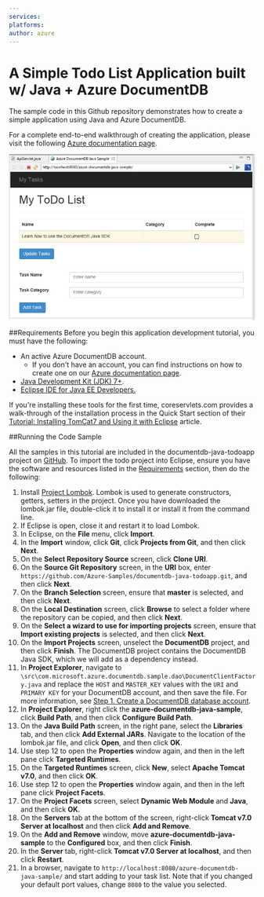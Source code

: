 ```yaml
---
services:
platforms:
author: azure
---
```


# A Simple Todo List Application built w/ Java + Azure DocumentDB

The sample code in this Github repository demonstrates how to create a simple application using Java and Azure DocumentDB.

For a complete end-to-end walkthrough of creating the application, please visit the following [Azure documentation page](https://azure.microsoft.com/documentation/articles/documentdb-java-application/).

![My ToDo List Java application](./media/documentdb-java-application/image1.png)


##<a id="Requirements"></a>Requirements
Before you begin this application development tutorial, you must have the following:

- An active Azure DocumentDB account. 
  - If you don't have an account, you can find instructions on how to create one on our [Azure documentation page](https://azure.microsoft.com/documentation/articles/documentdb-create-account/).
- [Java Development Kit (JDK) 7+](http://www.oracle.com/technetwork/java/javase/downloads/index.html).
- [Eclipse IDE for Java EE Developers.](http://www.eclipse.org/downloads/packages/eclipse-ide-java-ee-developers/lunasr1)

If you're installing these tools for the first time, coreservlets.com provides a walk-through of the installation process in the Quick Start section of their [Tutorial: Installing TomCat7 and Using it with Eclipse](http://www.coreservlets.com/Apache-Tomcat-Tutorial/tomcat-7-with-eclipse.html) article. 

##<a id="Running"></a>Running the Code Sample

All the samples in this tutorial are included in the documentdb-java-todoapp project on [GitHub](https://github.com/Azure-Samples/documentdb-java-todoapp). To import the todo project into Eclipse, ensure you have the software and resources listed in the [Requirements](#Requirements) section, then do the following:

1. Install [Project Lombok](http://projectlombok.org/). Lombok is used to generate constructors, getters, setters in the project. Once you have downloaded the lombok.jar file, double-click it to install it or install it from the command line. 
2. If Eclipse is open, close it and restart it to load Lombok.
3. In Eclipse, on the **File** menu, click **Import**.
4. In the **Import** window, click **Git**, click **Projects from Git**, and then click **Next**. 
5. On the **Select Repository Source** screen, click **Clone URI**.
6. On the **Source Git Repository** screen, in the **URI** box, enter `https://github.com/Azure-Samples/documentdb-java-todoapp.git`, and then click **Next**.
7. On the **Branch Selection** screen, ensure that **master** is selected, and then click **Next**.
8. On the **Local Destination** screen, click **Browse** to select a folder where the repository can be copied, and then click **Next**.
9. On the **Select a wizard to use for importing projects** screen, ensure that **Import existing projects** is selected, and then click **Next**.
10. On the **Import Projects** screen, unselect the **DocumentDB** project, and then click **Finish**. The DocumentDB project contains the DocumentDB Java SDK, which we will add as a dependency instead.
11. In **Project Explorer**, navigate to `\src\com.microsoft.azure.documentdb.sample.dao\DocumentClientFactory.java` and replace the `HOST` and `MASTER_KEY` values with the `URI` and `PRIMARY KEY` for your DocumentDB account, and then save the file. For more information, see [Step 1. Create a DocumentDB database account](https://azure.microsoft.com/documentation/articles/documentdb-java-application#CreateDB).
12. In **Project Explorer**, right click the **azure-documentdb-java-sample**, click **Build Path**, and then click **Configure Build Path**.
13. On the **Java Build Path** screen, in the right pane, select the **Libraries** tab, and then click **Add External JARs**. Navigate to the location of the lombok.jar file, and click **Open**, and then click **OK**.
14. Use step 12 to open the **Properties** window again, and then in the left pane click **Targeted Runtimes**.
15. On the **Targeted Runtimes** screen, click **New**, select **Apache Tomcat v7.0**, and then click **OK**.
16. Use step 12 to open the **Properties** window again, and then in the left pane click **Project Facets**.
17. On the **Project Facets** screen, select **Dynamic Web Module** and **Java**, and then click **OK**.
18. On the **Servers** tab at the bottom of the screen, right-click **Tomcat v7.0 Server at localhost** and then click **Add and Remove**.
19. On the **Add and Remove** window, move **azure-documentdb-java-sample** to the **Configured** box, and then click **Finish**. 
20. In the **Server** tab, right-click **Tomcat v7.0 Server at localhost**, and then click **Restart**.
21. In a browser, navigate to `http://localhost:8080/azure-documentdb-java-sample/` and start adding to your task list. Note that if you changed your default port values, change `8080` to the value you selected.
